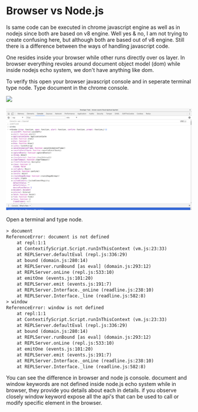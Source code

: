 # Browser vs Node.js

Is same code can be executed in chrome javascript engine as well as in nodejs since both are based on v8 engine. Well yes & no, I am not trying to create confusing here, but although both are based out of v8 engine. Still there is a difference between the ways of handling javascript code.

One resides inside your browser while other runs directly over os layer. In browser everything revoles around document object model \(dom\) while inside nodejs echo system, we don't have anything like dom.

To verify this open your browser javascript console and in seperate terminal type node. Type document in the chrome console.

![](https://akoserwal.gitbooks.io/how-it-feels-to-learn-javascript/content/assets/Screenshot%20from%202017-06-17%2020-50-26.png)

![](../.gitbook/assets/screenshot-from-2017-06-17-21-02-05.png)

Open a terminal and type node.

```text
> document
ReferenceError: document is not defined
    at repl:1:1
    at ContextifyScript.Script.runInThisContext (vm.js:23:33)
    at REPLServer.defaultEval (repl.js:336:29)
    at bound (domain.js:280:14)
    at REPLServer.runBound [as eval] (domain.js:293:12)
    at REPLServer.onLine (repl.js:533:10)
    at emitOne (events.js:101:20)
    at REPLServer.emit (events.js:191:7)
    at REPLServer.Interface._onLine (readline.js:238:10)
    at REPLServer.Interface._line (readline.js:582:8)
> window
ReferenceError: window is not defined
    at repl:1:1
    at ContextifyScript.Script.runInThisContext (vm.js:23:33)
    at REPLServer.defaultEval (repl.js:336:29)
    at bound (domain.js:280:14)
    at REPLServer.runBound [as eval] (domain.js:293:12)
    at REPLServer.onLine (repl.js:533:10)
    at emitOne (events.js:101:20)
    at REPLServer.emit (events.js:191:7)
    at REPLServer.Interface._onLine (readline.js:238:10)
    at REPLServer.Interface._line (readline.js:582:8)
```

You can see the difference in browser and node js console. document and window keywords are not defined inside node.js echo system while in browser, they provide you details about each in details. if you observe closely window keyword expose all the api's that can be used to call or modify specific element in the browser.[  
](https://akoserwal.gitbooks.io/how-it-feels-to-learn-javascript/content/chapter1/nodejs.html)

